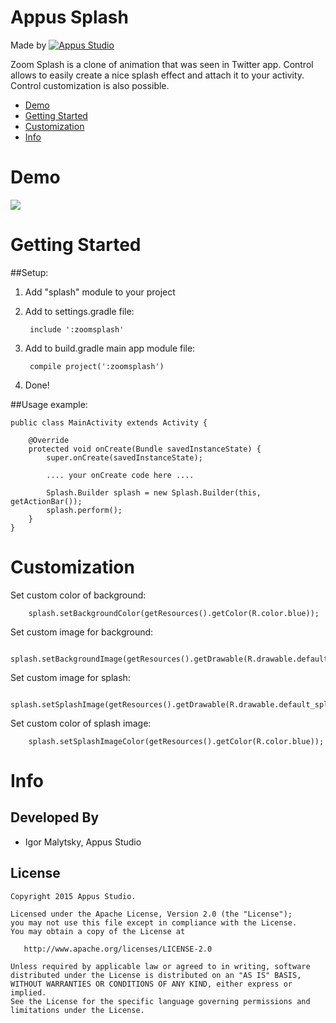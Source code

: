 Appus Splash
=====================

Made by [![Appus Studio](https://github.com/appus-studio/Appus-Splash/blob/master/image/logo.png)](http://appus.pro)


Zoom Splash is a clone of animation that was seen in Twitter app. Control allows to easily create a nice splash effect and attach it to your activity. Control customization is also possible.

* [Demo](#demo)
* [Getting Started](#getting-started)
* [Customization](#customization)
* [Info](#info)

# Demo
![](https://github.com/appus-studio/Appus-Splash/blob/master/image/splash_demo.gif)

# Getting Started

##Setup:

1. Add "splash" module to your project
2. Add to settings.gradle file:

        include ':zoomsplash'

3. Add to build.gradle main app module file:

        compile project(':zoomsplash')
4. Done!

##Usage example:


    public class MainActivity extends Activity {

        @Override
        protected void onCreate(Bundle savedInstanceState) {
            super.onCreate(savedInstanceState);

            .... your onCreate code here ....

            Splash.Builder splash = new Splash.Builder(this, getActionBar());
            splash.perform();
        }
    }

# Customization

Set custom color of background:


        splash.setBackgroundColor(getResources().getColor(R.color.blue));

Set custom image for background:


        splash.setBackgroundImage(getResources().getDrawable(R.drawable.default_splash_image));

Set custom image for splash:


        splash.setSplashImage(getResources().getDrawable(R.drawable.default_splash_image));

Set custom color of splash image:


        splash.setSplashImageColor(getResources().getColor(R.color.blue));


# Info

Developed By
------------

* Igor Malytsky, Appus Studio

License
--------

    Copyright 2015 Appus Studio.

    Licensed under the Apache License, Version 2.0 (the "License");
    you may not use this file except in compliance with the License.
    You may obtain a copy of the License at

       http://www.apache.org/licenses/LICENSE-2.0

    Unless required by applicable law or agreed to in writing, software
    distributed under the License is distributed on an "AS IS" BASIS,
    WITHOUT WARRANTIES OR CONDITIONS OF ANY KIND, either express or implied.
    See the License for the specific language governing permissions and
    limitations under the License.
